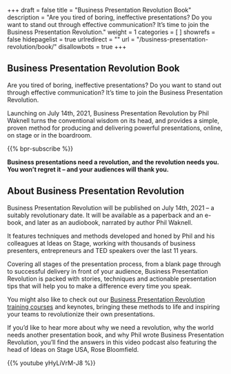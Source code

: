 +++
draft 			= false
title 			= "Business Presentation Revolution Book"
description		= "Are you tired of boring, ineffective presentations? Do you want to stand out through effective communication? It’s time to join the Business Presentation Revolution."
weight			= 1
categories		= [ ]
showrefs		= false
hidepagelist		= true
urlredirect		= ""
url 				= "/business-presentation-revolution/book/"
disallowbots		= true
+++

## Business Presentation Revolution Book

Are you tired of boring, ineffective presentations? Do you want to stand out through effective communication? It’s time to join the Business Presentation Revolution.

Launching on July 14th, 2021, Business Presentation Revolution by Phil Waknell turns the conventional wisdom on its head, and provides a simple, proven method for producing and delivering powerful presentations, online, on stage or in the boardroom.

{{% bpr-subscribe %}}

**Business presentations need a revolution, and the revolution needs you. You won’t regret it – and your audiences will thank you.**

## About Business Presentation Revolution

Business Presentation Revolution will be published on July 14th, 2021 – a suitably revolutionary date. It will be available as a paperback and an e-book, and later as an audiobook, narrated by author Phil Waknell.

It features techniques and methods developed and honed by Phil and his colleagues at Ideas on Stage, working with thousands of business presenters, entrepreneurs and TED speakers over the last 11 years.

Covering all stages of the presentation process, from a blank page through to successful delivery in front of your audience, Business Presentation Revolution is packed with stories, techniques and actionable presentation tips that will help you to make a difference every time you speak.

You might also like to check out our [Business Presentation Revolution training courses](/presentations-training/the-business-presentation-revolution/) and keynotes, bringing these methods to life and inspiring your teams to revolutionize their own presentations.

If you’d like to hear more about why we need a revolution, why the world needs another presentation book, and why Phil wrote Business Presentation Revolution, you’ll find the answers in this video podcast also featuring the head of Ideas on Stage USA, Rose Bloomfield.

{{% youtube yHyLiVrM-J8 %}}
